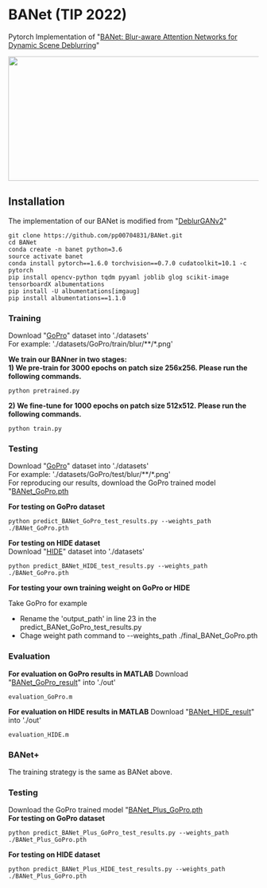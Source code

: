 # BANet (TIP 2022)
Pytorch Implementation of "[BANet: Blur-aware Attention Networks for Dynamic Scene Deblurring](https://arxiv.org/abs/2101.07518)"


<img src="./figure/Architecture.png" width = "1000" height = "250" div align=center />


## Installation
The implementation of our BANet is modified from "[DeblurGANv2](https://github.com/VITA-Group/DeblurGANv2)"
```
git clone https://github.com/pp00704831/BANet.git
cd BANet
conda create -n banet python=3.6
source activate banet
conda install pytorch==1.6.0 torchvision==0.7.0 cudatoolkit=10.1 -c pytorch
pip install opencv-python tqdm pyyaml joblib glog scikit-image tensorboardX albumentations
pip install -U albumentations[imgaug]
pip install albumentations==1.1.0
```

### **Training**
Download "[GoPro](https://drive.google.com/drive/u/1/folders/0B1M5aNe46QPlflAtXzR2RzhwQWkzbGoyaS1HYlVSY2FBd1NMZ1BHbFFEdnROQl9NQjZDNVE?resourcekey=0-MBS_f0fXHrFCK2EiMswB6Q)" dataset into './datasets' </br>
For example: 
'./datasets/GoPro/train/blur/\*\*/\*.png'

**We train our BANner in two stages:** </br>
**1) We pre-train for 3000 epochs on patch size 256x256. Please run the following commands.** </br>
```
python pretrained.py
```

**2) We fine-tune for 1000 epochs on patch size 512x512. Please run the following commands.** </br>
```
python train.py
```

### **Testing**
Download "[GoPro](https://drive.google.com/drive/u/1/folders/0B1M5aNe46QPlflAtXzR2RzhwQWkzbGoyaS1HYlVSY2FBd1NMZ1BHbFFEdnROQl9NQjZDNVE?resourcekey=0-MBS_f0fXHrFCK2EiMswB6Q)" dataset into './datasets' </br>
For example: 
'./datasets/GoPro/test/blur/\*\*/\*.png' </br>
For reproducing our results, download the GoPro trained model "[BANet_GoPro.pth](https://drive.google.com/drive/u/1/folders/0B1M5aNe46QPlflAtXzR2RzhwQWkzbGoyaS1HYlVSY2FBd1NMZ1BHbFFEdnROQl9NQjZDNVE?resourcekey=0-MBS_f0fXHrFCK2EiMswB6Q)

**For testing on GoPro dataset**
```
python predict_BANet_GoPro_test_results.py --weights_path ./BANet_GoPro.pth 
```
**For testing on HIDE dataset** </br>
Download "[HIDE](https://drive.google.com/drive/u/1/folders/0B1M5aNe46QPlflAtXzR2RzhwQWkzbGoyaS1HYlVSY2FBd1NMZ1BHbFFEdnROQl9NQjZDNVE?resourcekey=0-MBS_f0fXHrFCK2EiMswB6Q)" dataset into './datasets' </br>
```
python predict_BANet_HIDE_test_results.py --weights_path ./BANet_GoPro.pth 
```
**For testing your own training weight on GoPro or HIDE**  </br>

Take GoPro for example
* Rename the 'output_path' in line 23 in the predict_BANet_GoPro_test_results.py
* Chage weight path command to --weights_path ./final_BANet_GoPro.pth 


### **Evaluation**
**For evaluation on GoPro results in MATLAB**
Download "[BANet_GoPro_result](https://drive.google.com/drive/u/1/folders/0B1M5aNe46QPlflAtXzR2RzhwQWkzbGoyaS1HYlVSY2FBd1NMZ1BHbFFEdnROQl9NQjZDNVE?resourcekey=0-MBS_f0fXHrFCK2EiMswB6Q)" into './out'
```
evaluation_GoPro.m
```
**For evaluation on HIDE results in MATLAB**
Download "[BANet_HIDE_result](https://drive.google.com/drive/u/1/folders/0B1M5aNe46QPlflAtXzR2RzhwQWkzbGoyaS1HYlVSY2FBd1NMZ1BHbFFEdnROQl9NQjZDNVE?resourcekey=0-MBS_f0fXHrFCK2EiMswB6Q)" into './out'
```
evaluation_HIDE.m
```

### **BANet+** 
The training strategy is the same as BANet above. </br>
### **Testing**
Download the GoPro trained model "[BANet_Plus_GoPro.pth](https://drive.google.com/drive/u/1/folders/0B1M5aNe46QPlflAtXzR2RzhwQWkzbGoyaS1HYlVSY2FBd1NMZ1BHbFFEdnROQl9NQjZDNVE?resourcekey=0-MBS_f0fXHrFCK2EiMswB6Q) </br>
**For testing on GoPro dataset**
```
python predict_BANet_Plus_GoPro_test_results.py --weights_path ./BANet_Plus_GoPro.pth 
```
**For testing on HIDE dataset**
```
python predict_BANet_Plus_HIDE_test_results.py --weights_path ./BANet_Plus_GoPro.pth 
```

